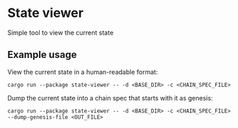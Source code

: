 # State viewer

Simple tool to view the current state

## Example usage

View the current state in a human-readable format:

    cargo run --package state-viewer -- -d <BASE_DIR> -c <CHAIN_SPEC_FILE>

Dump the current state into a chain spec that starts with it as genesis:

    cargo run --package state-viewer -- -d <BASE_DIR> -c <CHAIN_SPEC_FILE> --dump-genesis-file <OUT_FILE>
